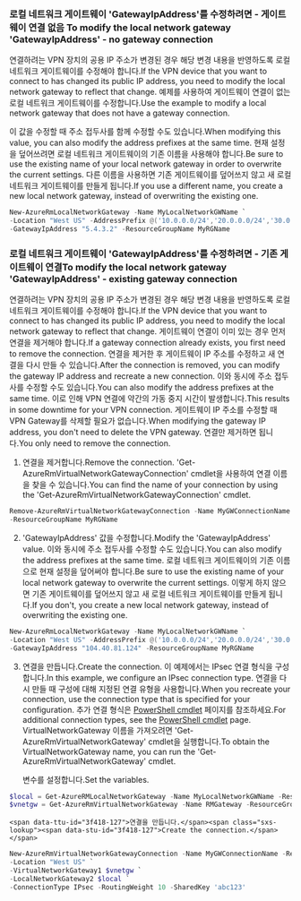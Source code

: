 ### <span data-ttu-id="3f418-101"><a name="gwipnoconnection"></a> 로컬 네트워크 게이트웨이 'GatewayIpAddress'를 수정하려면 - 게이트웨이 연결 없음</span><span class="sxs-lookup"><span data-stu-id="3f418-101"><a name="gwipnoconnection"></a> To modify the local network gateway 'GatewayIpAddress' - no gateway connection</span></span>

<span data-ttu-id="3f418-102">연결하려는 VPN 장치의 공용 IP 주소가 변경된 경우 해당 변경 내용을 반영하도록 로컬 네트워크 게이트웨이를 수정해야 합니다.</span><span class="sxs-lookup"><span data-stu-id="3f418-102">If the VPN device that you want to connect to has changed its public IP address, you need to modify the local network gateway to reflect that change.</span></span> <span data-ttu-id="3f418-103">예제를 사용하여 게이트웨이 연결이 없는 로컬 네트워크 게이트웨이를 수정합니다.</span><span class="sxs-lookup"><span data-stu-id="3f418-103">Use the example to modify a local network gateway that does not have a gateway connection.</span></span>

<span data-ttu-id="3f418-104">이 값을 수정할 때 주소 접두사를 함께 수정할 수도 있습니다.</span><span class="sxs-lookup"><span data-stu-id="3f418-104">When modifying this value, you can also modify the address prefixes at the same time.</span></span> <span data-ttu-id="3f418-105">현재 설정을 덮어쓰려면 로컬 네트워크 게이트웨이의 기존 이름을 사용해야 합니다.</span><span class="sxs-lookup"><span data-stu-id="3f418-105">Be sure to use the existing name of your local network gateway in order to overwrite the current settings.</span></span> <span data-ttu-id="3f418-106">다른 이름을 사용하면 기존 게이트웨이를 덮어쓰지 않고 새 로컬 네트워크 게이트웨이를 만들게 됩니다.</span><span class="sxs-lookup"><span data-stu-id="3f418-106">If you use a different name, you create a new local network gateway, instead of overwriting the existing one.</span></span>

```powershell
New-AzureRmLocalNetworkGateway -Name MyLocalNetworkGWName `
-Location "West US" -AddressPrefix @('10.0.0.0/24','20.0.0.0/24','30.0.0.0/24') `
-GatewayIpAddress "5.4.3.2" -ResourceGroupName MyRGName
```

### <span data-ttu-id="3f418-107"><a name="gwipwithconnection"></a>로컬 네트워크 게이트웨이 'GatewayIpAddress'를 수정하려면 - 기존 게이트웨이 연결</span><span class="sxs-lookup"><span data-stu-id="3f418-107"><a name="gwipwithconnection"></a>To modify the local network gateway 'GatewayIpAddress' - existing gateway connection</span></span>

<span data-ttu-id="3f418-108">연결하려는 VPN 장치의 공용 IP 주소가 변경된 경우 해당 변경 내용을 반영하도록 로컬 네트워크 게이트웨이를 수정해야 합니다.</span><span class="sxs-lookup"><span data-stu-id="3f418-108">If the VPN device that you want to connect to has changed its public IP address, you need to modify the local network gateway to reflect that change.</span></span> <span data-ttu-id="3f418-109">게이트웨이 연결이 이미 있는 경우 먼저 연결을 제거해야 합니다.</span><span class="sxs-lookup"><span data-stu-id="3f418-109">If a gateway connection already exists, you first need to remove the connection.</span></span> <span data-ttu-id="3f418-110">연결을 제거한 후 게이트웨이 IP 주소를 수정하고 새 연결을 다시 만들 수 있습니다.</span><span class="sxs-lookup"><span data-stu-id="3f418-110">After the connection is removed, you can modify the gateway IP address and recreate a new connection.</span></span> <span data-ttu-id="3f418-111">이와 동시에 주소 접두사를 수정할 수도 있습니다.</span><span class="sxs-lookup"><span data-stu-id="3f418-111">You can also modify the address prefixes at the same time.</span></span> <span data-ttu-id="3f418-112">이로 인해 VPN 연결에 약간의 가동 중지 시간이 발생합니다.</span><span class="sxs-lookup"><span data-stu-id="3f418-112">This results in some downtime for your VPN connection.</span></span> <span data-ttu-id="3f418-113">게이트웨이 IP 주소를 수정할 때 VPN Gateway를 삭제할 필요가 없습니다.</span><span class="sxs-lookup"><span data-stu-id="3f418-113">When modifying the gateway IP address, you don't need to delete the VPN gateway.</span></span> <span data-ttu-id="3f418-114">연결만 제거하면 됩니다.</span><span class="sxs-lookup"><span data-stu-id="3f418-114">You only need to remove the connection.</span></span>
 

1. <span data-ttu-id="3f418-115">연결을 제거합니다.</span><span class="sxs-lookup"><span data-stu-id="3f418-115">Remove the connection.</span></span> <span data-ttu-id="3f418-116">'Get-AzureRmVirtualNetworkGatewayConnection' cmdlet을 사용하여 연결 이름을 찾을 수 있습니다.</span><span class="sxs-lookup"><span data-stu-id="3f418-116">You can find the name of your connection by using the 'Get-AzureRmVirtualNetworkGatewayConnection' cmdlet.</span></span>

  ```powershell
  Remove-AzureRmVirtualNetworkGatewayConnection -Name MyGWConnectionName `
  -ResourceGroupName MyRGName
  ```
2. <span data-ttu-id="3f418-117">'GatewayIpAddress' 값을 수정합니다.</span><span class="sxs-lookup"><span data-stu-id="3f418-117">Modify the 'GatewayIpAddress' value.</span></span> <span data-ttu-id="3f418-118">이와 동시에 주소 접두사를 수정할 수도 있습니다.</span><span class="sxs-lookup"><span data-stu-id="3f418-118">You can also modify the address prefixes at the same time.</span></span> <span data-ttu-id="3f418-119">로컬 네트워크 게이트웨이의 기존 이름으로 현재 설정을 덮어써야 합니다.</span><span class="sxs-lookup"><span data-stu-id="3f418-119">Be sure to use the existing name of your local network gateway to overwrite the current settings.</span></span> <span data-ttu-id="3f418-120">이렇게 하지 않으면 기존 게이트웨이를 덮어쓰지 않고 새 로컬 네트워크 게이트웨이를 만들게 됩니다.</span><span class="sxs-lookup"><span data-stu-id="3f418-120">If you don't, you create a new local network gateway, instead of overwriting the existing one.</span></span>

  ```powershell
  New-AzureRmLocalNetworkGateway -Name MyLocalNetworkGWName `
  -Location "West US" -AddressPrefix @('10.0.0.0/24','20.0.0.0/24','30.0.0.0/24') `
  -GatewayIpAddress "104.40.81.124" -ResourceGroupName MyRGName
  ```
3. <span data-ttu-id="3f418-121">연결을 만듭니다.</span><span class="sxs-lookup"><span data-stu-id="3f418-121">Create the connection.</span></span> <span data-ttu-id="3f418-122">이 예제에서는 IPsec 연결 형식을 구성합니다.</span><span class="sxs-lookup"><span data-stu-id="3f418-122">In this example, we configure an IPsec connection type.</span></span> <span data-ttu-id="3f418-123">연결을 다시 만들 때 구성에 대해 지정된 연결 유형을 사용합니다.</span><span class="sxs-lookup"><span data-stu-id="3f418-123">When you recreate your connection, use the connection type that is specified for your configuration.</span></span> <span data-ttu-id="3f418-124">추가 연결 형식은 [PowerShell cmdlet](https://msdn.microsoft.com/library/mt603611.aspx) 페이지를 참조하세요.</span><span class="sxs-lookup"><span data-stu-id="3f418-124">For additional connection types, see the [PowerShell cmdlet](https://msdn.microsoft.com/library/mt603611.aspx) page.</span></span>  <span data-ttu-id="3f418-125">VirtualNetworkGateway 이름을 가져오려면 'Get-AzureRmVirtualNetworkGateway' cmdlet을 실행합니다.</span><span class="sxs-lookup"><span data-stu-id="3f418-125">To obtain the VirtualNetworkGateway name, you can run the 'Get-AzureRmVirtualNetworkGateway' cmdlet.</span></span>
   
    <span data-ttu-id="3f418-126">변수를 설정합니다.</span><span class="sxs-lookup"><span data-stu-id="3f418-126">Set the variables.</span></span>

  ```powershell
  $local = Get-AzureRMLocalNetworkGateway -Name MyLocalNetworkGWName -ResourceGroupName MyRGName `
  $vnetgw = Get-AzureRmVirtualNetworkGateway -Name RMGateway -ResourceGroupName MyRGName
  ```
   
    <span data-ttu-id="3f418-127">연결을 만듭니다.</span><span class="sxs-lookup"><span data-stu-id="3f418-127">Create the connection.</span></span>

  ```powershell 
  New-AzureRmVirtualNetworkGatewayConnection -Name MyGWConnectionName -ResourceGroupName MyRGName `
  -Location "West US" `
  -VirtualNetworkGateway1 $vnetgw `
  -LocalNetworkGateway2 $local `
  -ConnectionType IPsec -RoutingWeight 10 -SharedKey 'abc123'
  ```